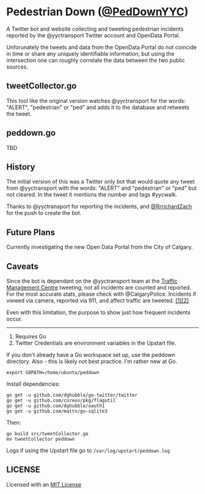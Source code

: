 # Pedestrian Down ([@PedDownYYC](https://twitter.com/PedDownYYC))

A Twitter bot and website collecting and tweeting pedestrian incidents reported
by the @yyctransport Twitter account and OpenData Portal.

Unforunately the tweets and data from the OpenData Portal do not coincide in time
or share any uniquely identifiable information, but using the intersection one can
roughly correlate the data between the two public sources.

## tweetCollector.go

This tool like the original version watches @yyctransport for the words: "ALERT",
"pedestrian" or "ped" and adds it to the database and retweets the tweet.

## peddown.go

TBD

## History

The initial version of this was a Twitter only bot that would quote any tweet from
@yyctransport with the words: "ALERT" and "pedestrian" or "ped" but not cleared. In 
the tweet it mentions the number and tags #yycwalk. 

Thanks to @yyctransport for reporting the incidents, and [@RrrichardZach](https://twitter.com/RrrichardZach/status/690322441403367424)
for the push to create the bot.

## Future Plans

Currently investigating the new Open Data Portal from the City of Calgary.

## Caveats

Since the bot is dependant on the @yyctransport team at the [Traffic Management Centre](http://calgary.ca/Transportation/Roads/Pages/Traffic/Traffic-management/Traffic-management.aspx)
tweeting, not all incidents are counted and reported. For the most accurate stats, please
check with @CalgaryPolice. Incidents if viewed via camera, reported via 911, and affect
traffic are tweeted. [[1]](https://twitter.com/yyctransport/status/697156806250930176)[[2]](https://twitter.com/yyctransport/status/697156999507644416)

Even with this limitation, the purpose to show just how frequent incidents occur.

----

1. Requires Go
2. Twitter Credentials are environment variables in the Upstart file.

If you don't already have a Go workspace set up, use the peddown directory.
Also - this is likely not best practice. I'm rather new at Go.

    export GOPATH=/home/ubuntu/peddown

Install dependencies:

    go get -u github.com/dghubble/go-twitter/twitter
    go get -u github.com/coreos/pkg/flagutil
    go get -u github.com/dghubble/oauth1
    go get -u github.com/mattn/go-sqlite3

Then:

    go build src/tweetCollector.go
    mv tweetCollector peddown

Logs if using the Upstart file go to `/var/log/upstart/peddown.log`

## LICENSE

Licensed with an [MIT License](http://choosealicense.com/licenses/mit/)
